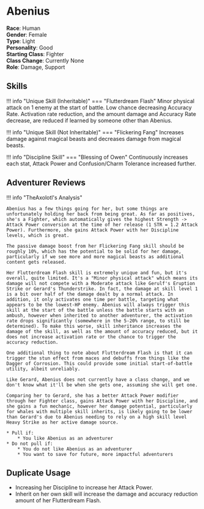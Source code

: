 # Abenius

**Race**: Human  
**Gender**: Female  
**Type**: Light  
**Personality**: Good  
**Starting Class**: Fighter  
**Class Change**: Currently None  
**Role**: Damage, Support

## Skills

!!! info "Unique Skill (Inheritable)"
    === "Flutterdream Flash"
        Minor physical attack on 1 enemy at the start of battle. Low chance decreasing Accuracy Rate. Activation rate reduction, and the amount damage and Accuracy Rate decrease, are reduced if learned by someone other than Abenius.

!!! info "Unique Skill (Not Inheritable)"
    === "Flickering Fang"
        Increases damage against magical beasts and decreases damage from magical beasts.

!!! info "Discipline Skill"
    === "Blessing of Owen"
    Continuously increases each stat, Attack Power and Confusion/Charm Tolerance increased further.

## Adventurer Reviews

!!! info "TheAxolotl's Analysis"

    Abenius has a few things going for her, but some things are unfortunately holding her back from being great. As far as positives, she's a Fighter, which automatically gives the highest Strength -> Attack Power conversion at the time of her release (1 STR = 1.2 Attack Power). Furthermore, she gains Attack Power with her Discipline levels, which is great.

    The passive damage boost from her Flickering Fang skill should be roughly 10%, which has the potential to be solid for her damage, particularly if we see more and more magical beasts as additional content gets released.
    
    Her Flutterdream Flash skill is extremely unique and fun, but it's overall, quite limited. It's a "Minor physical attack" which means its damage will not compete with a Moderate attack like Gerulf's Eruption Strike or Gerard's Thunderstrike. In fact, the damage at skill level 1 is a bit over half of the damage dealt by a normal attack. In addition, it only activates one time per battle, targeting what appears to be the lowest-HP enemy. Abenius will always trigger this skill at the start of the battle unless the battle starts with an ambush, however when inherited to another adventurer, the activation rate drops significantly (somewhere in the 5-20% range, to still be determined). To make this worse, skill inheritance increases the damage of the skill, as well as the amount of accuracy reduced, but it does not increase activation rate or the chance to trigger the accuracy reduction.

    One additional thing to note about Flutterdream Flash is that it can trigger the stun effect from maces and debuffs from things like the Dagger of Corrosion. This could provide some initial start-of-battle utility, albeit unreliably.

    Like Gerard, Abenius does not currently have a class change, and we don't know what it'll be when she gets one, assuming she will get one.

    Comparing her to Gerard, she has a better Attack Power modifier through her Fighter class, gains Attack Power with her Discipline, and she gains a fun mechanic, however her damage potential, particularly for whales with multiple skill inherits, is likely going to be lower than Gerard's due to Abenius needing to rely on a high skill level Heavy Strike as her active damage source.

    * Pull if:
        * You like Abenius as an adventurer
    * Do not pull if:
        * You do not like Abenius as an adventurer
        * You want to save for future, more impactful adventurers
    
## Duplicate Usage

* Increasing her Discipline to increase her Attack Power.
* Inherit on her own skill will increase the damage and accuracy reduction amount of her Flutterdream Flash.